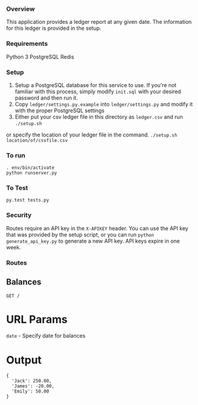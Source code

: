 ### Overview ###

This application provides a ledger report at any given date. The information for this ledger is provided in the setup.


### Requirements ###

Python 3
PostgreSQL
Redis


### Setup ###
1. Setup a PostgreSQL database for this service to use. If you're not familiar with this process, simply modify `init.sql` with your desired password and then run it.
2. Copy `ledger/settings.py.example` into `ledger/settings.py` and modify it with the proper PostgreSQL settings
3. Either put your csv ledger file in this directory as `ledger.csv` and run
`./setup.sh`

or specify the location of your ledger file in the command.
`./setup.sh location/of/csvfile.csv`


### To run ###

```
. env/bin/activate
python runserver.py
```


### To Test ###
`py.test tests.py`


### Security ###
Routes require an API key in the `X-APIKEY` header. You can use the API key that was provided by the setup script, or you can run `python generate_api_key.py` to generate a new API key. API keys expire in one week.


### Routes ###

## Balances ##
`GET /`
# URL Params #
`date` - Specify date for balances
# Output #
```
{
  'Jack': 250.00,
  'James': -20.00,
  'Emily': 50.00
}
```

